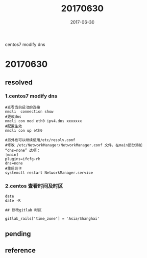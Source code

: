 ﻿---
tags: ["daily","linux","gitlab"]
title: 20170630
date: 2017-06-30
category: 2017
toc: true
---
centos7 modify dns
<!--more-->
# 20170630
## resolved

### 1.centos7 modify dns

```
#查看当前启动的连接
nmcli  connection show  
#更改dns
nmcli con mod eth0 ipv4.dns xxxxxxx   
#配置生效
nmcli con up eth0  

#另外也可以继续使用/etc/resolv.conf
#修改 /etc/NetworkManager/NetworkManager.conf 文件，在main部分添加 “dns=none” 选项：
[main]
plugins=ifcfg-rh
dns=none
#重启网卡
systemctl restart NetworkManager.service
```

### 2.centos 查看时间及时区

```
date
date -R

## 修改gitlab 时区

gitlab_rails['time_zone'] = 'Asia/Shanghai'
```

## pending

## reference

